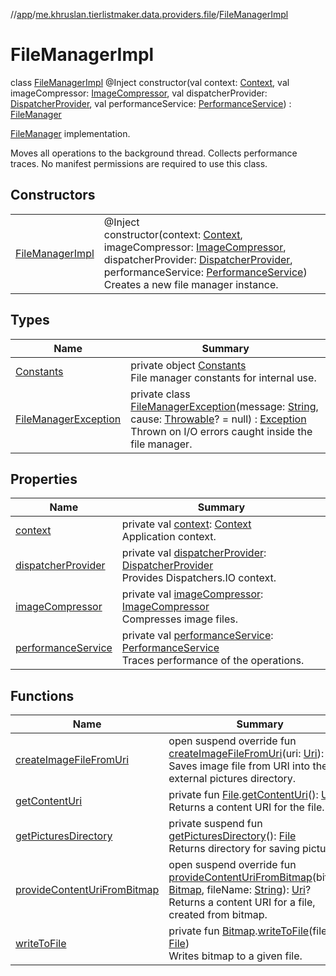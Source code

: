 //[app](../../../index.md)/[me.khruslan.tierlistmaker.data.providers.file](../index.md)/[FileManagerImpl](index.md)

# FileManagerImpl

class [FileManagerImpl](index.md) @Inject constructor(val context: [Context](https://developer.android.com/reference/kotlin/android/content/Context.html), val imageCompressor: [ImageCompressor](../-image-compressor/index.md), val dispatcherProvider: [DispatcherProvider](../../me.khruslan.tierlistmaker.data.providers.dispatchers/-dispatcher-provider/index.md), val performanceService: [PerformanceService](../../me.khruslan.tierlistmaker.util.performance/-performance-service/index.md)) : [FileManager](../-file-manager/index.md)

[FileManager](../-file-manager/index.md) implementation.

Moves all operations to the background thread. Collects performance traces. No manifest permissions are required to use this class.

## Constructors

| | |
|---|---|
| [FileManagerImpl](-file-manager-impl.md) | @Inject <br>constructor(context: [Context](https://developer.android.com/reference/kotlin/android/content/Context.html), imageCompressor: [ImageCompressor](../-image-compressor/index.md), dispatcherProvider: [DispatcherProvider](../../me.khruslan.tierlistmaker.data.providers.dispatchers/-dispatcher-provider/index.md), performanceService: [PerformanceService](../../me.khruslan.tierlistmaker.util.performance/-performance-service/index.md))<br>Creates a new file manager instance. |

## Types

| Name | Summary |
|---|---|
| [Constants](-constants/index.md) | private object [Constants](-constants/index.md)<br>File manager constants for internal use. |
| [FileManagerException](-file-manager-exception/index.md) | private class [FileManagerException](-file-manager-exception/index.md)(message: [String](https://kotlinlang.org/api/latest/jvm/stdlib/kotlin/-string/index.html), cause: [Throwable](https://kotlinlang.org/api/latest/jvm/stdlib/kotlin/-throwable/index.html)? = null) : [Exception](https://developer.android.com/reference/kotlin/java/lang/Exception.html)<br>Thrown on I/O errors caught inside the file manager. |

## Properties

| Name | Summary |
|---|---|
| [context](context.md) | private val [context](context.md): [Context](https://developer.android.com/reference/kotlin/android/content/Context.html)<br>Application context. |
| [dispatcherProvider](dispatcher-provider.md) | private val [dispatcherProvider](dispatcher-provider.md): [DispatcherProvider](../../me.khruslan.tierlistmaker.data.providers.dispatchers/-dispatcher-provider/index.md)<br>Provides Dispatchers.IO context. |
| [imageCompressor](image-compressor.md) | private val [imageCompressor](image-compressor.md): [ImageCompressor](../-image-compressor/index.md)<br>Compresses image files. |
| [performanceService](performance-service.md) | private val [performanceService](performance-service.md): [PerformanceService](../../me.khruslan.tierlistmaker.util.performance/-performance-service/index.md)<br>Traces performance of the operations. |

## Functions

| Name | Summary |
|---|---|
| [createImageFileFromUri](create-image-file-from-uri.md) | open suspend override fun [createImageFileFromUri](create-image-file-from-uri.md)(uri: [Uri](https://developer.android.com/reference/kotlin/android/net/Uri.html)): [File](https://developer.android.com/reference/kotlin/java/io/File.html)?<br>Saves image file from URI into the external pictures directory. |
| [getContentUri](get-content-uri.md) | private fun [File](https://developer.android.com/reference/kotlin/java/io/File.html).[getContentUri](get-content-uri.md)(): [Uri](https://developer.android.com/reference/kotlin/android/net/Uri.html)<br>Returns a content URI for the file. |
| [getPicturesDirectory](get-pictures-directory.md) | private suspend fun [getPicturesDirectory](get-pictures-directory.md)(): [File](https://developer.android.com/reference/kotlin/java/io/File.html)<br>Returns directory for saving pictures. |
| [provideContentUriFromBitmap](provide-content-uri-from-bitmap.md) | open suspend override fun [provideContentUriFromBitmap](provide-content-uri-from-bitmap.md)(bitmap: [Bitmap](https://developer.android.com/reference/kotlin/android/graphics/Bitmap.html), fileName: [String](https://kotlinlang.org/api/latest/jvm/stdlib/kotlin/-string/index.html)): [Uri](https://developer.android.com/reference/kotlin/android/net/Uri.html)?<br>Returns a content URI for a file, created from bitmap. |
| [writeToFile](write-to-file.md) | private fun [Bitmap](https://developer.android.com/reference/kotlin/android/graphics/Bitmap.html).[writeToFile](write-to-file.md)(file: [File](https://developer.android.com/reference/kotlin/java/io/File.html))<br>Writes bitmap to a given file. |
